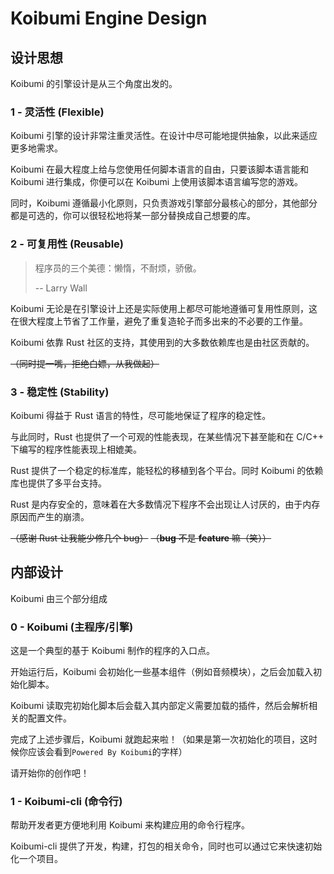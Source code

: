 # Koibumi Engine Design

## 设计思想

Koibumi 的引擎设计是从三个角度出发的。

### 1 - 灵活性 (Flexible)

Koibumi 引擎的设计非常注重灵活性。在设计中尽可能地提供抽象，以此来适应更多地需求。

Koibumi 在最大程度上给与您使用任何脚本语言的自由，只要该脚本语言能和 Koibumi 进行集成，你便可以在 Koibumi 上使用该脚本语言编写您的游戏。

同时，Koibumi 遵循最小化原则，只负责游戏引擎部分最核心的部分，其他部分都是可选的，你可以很轻松地将某一部分替换成自己想要的库。

### 2 - 可复用性 (Reusable)

> 程序员的三个美德：懒惰，不耐烦，骄傲。
>
> -- Larry Wall

Koibumi 无论是在引擎设计上还是实际使用上都尽可能地遵循可复用性原则，这在很大程度上节省了工作量，避免了重复造轮子而多出来的不必要的工作量。

Koibumi 依靠 Rust 社区的支持，其使用到的大多数依赖库也是由社区贡献的。

~~（同时提一嘴，拒绝白嫖，从我做起）~~

### 3 - 稳定性 (Stability)

Koibumi 得益于 Rust 语言的特性，尽可能地保证了程序的稳定性。

与此同时，Rust 也提供了一个可观的性能表现，在某些情况下甚至能和在 C/C++ 下编写的程序性能表现上相媲美。

Rust 提供了一个稳定的标准库，能轻松的移植到各个平台。同时 Koibumi 的依赖库也提供了多平台支持。

Rust 是内存安全的，意味着在大多数情况下程序不会出现让人讨厌的，由于内存原因而产生的崩溃。

~~（感谢 Rust 让我能少修几个 bug）~~ ~~（**bug** 不是 **feature** 嘛（笑））~~

## 内部设计

Koibumi 由三个部分组成

### 0 - Koibumi (主程序/引擎)

这是一个典型的基于 Koibumi 制作的程序的入口点。

开始运行后，Koibumi 会初始化一些基本组件（例如音频模块），之后会加载入初始化脚本。

Koibumi 读取完初始化脚本后会载入其内部定义需要加载的插件，然后会解析相关的配置文件。

完成了上述步骤后，Koibumi 就跑起来啦！（如果是第一次初始化的项目，这时候你应该会看到`Powered By Koibumi`的字样）

请开始你的创作吧！

### 1 - Koibumi-cli (命令行)

帮助开发者更方便地利用 Koibumi 来构建应用的命令行程序。

Koibumi-cli 提供了开发，构建，打包的相关命令，同时也可以通过它来快速初始化一个项目。
